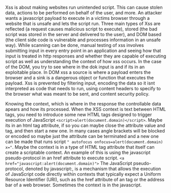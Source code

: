 Xss is about making websites run unintended script. This can cause stolen data, actions to be performed on behalf of the user, and more. An attacker wants a javascript payload to execute in a victims browser through a website that is unsafe and lets the script run. Three main types of Xss are reflected (a request causes malicious script to execute), stored (the bad script was stored in the server and delivered to the user), and DOM based (the client side code is vulnerable and processes information in an unsafe way). While scanning can be done, manual testing of xss involves submitting input in every entry point in an application and seeing how that input is treated in http responses and whether they are capable of executing script as well as understanding the context of how xss occurs. In the case of the DOM, you try to see where in the dok input is and if its in an exploitable place. In DOM xss a source is where a payload enters the browser and a sink is a dangerous object or function that executes the payload. Xss is prevented by filtering input, encoding the data so it isnt interpreted as code that needs to run, using content headers to specify to the browser what was meant to be sent, and content security policy. 

Knowing the context, which is where in the response the controllable data apears and how its processed. When the XSS context is text between HTML tags, you need to introduce some new HTML tags designed to trigger execution of JavaScript ```<script>alert(document.domain)</script>```. Maybe its in an html tag attribute, if so you can maybe close the attribute value and tag, and then start a new one. In many cases angle brackets will be blocked or encoded so maybe just the attribute can be terminated and a new one can be made that runs script ```" autofocus onfocus=alert(document.domain) x="```. Maybe the context is in a type of HTML tag attribute that itself can create a scriptable context. An example of this is using the javascript pseudo-protocol in an href attribute to execute script. ```<a href="javascript:alert(document.domain)">``` The JavaScript pseudo-protocol, denoted by javascript:, is a mechanism that allows the execution of JavaScript code directly within contexts that typically expect a Uniform Resource Identifier (URI), such as the href attribute of an <a> tag or the address bar of a web browser. Sometimes the context is in the javascript. 
